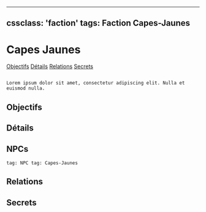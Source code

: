 
---
cssclass: 'faction'
tags: Faction Capes-Jaunes
---

# Capes Jaunes
<span class="nav">[Objectifs](#Objectifs) [Détails](#Détails) [Relations](#Relations) [Secrets](#Secrets)</span>

```ad-desc

Lorem ipsum dolor sit amet, consectetur adipiscing elit. Nulla et euismod nulla.
```

## Objectifs

## Détails

## NPCs
```query
tag: NPC tag: Capes-Jaunes
```

## Relations

## Secrets